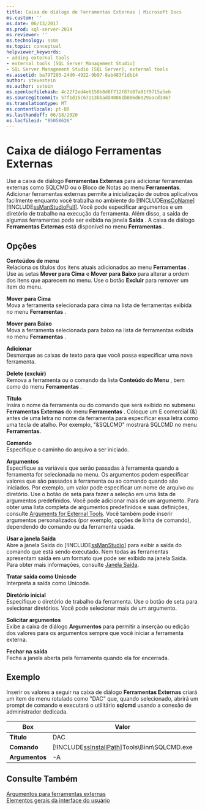 ```yaml
---
title: Caixa de diálogo de Ferramentas Externas | Microsoft Docs
ms.custom: ''
ms.date: 06/13/2017
ms.prod: sql-server-2014
ms.reviewer: ''
ms.technology: ssms
ms.topic: conceptual
helpviewer_keywords:
- adding external tools
- external tools [SQL Server Management Studio]
- SQL Server Management Studio [SQL Server], external tools
ms.assetid: ba797203-24d0-4922-9b97-8ab483f1db14
author: stevestein
ms.author: sstein
ms.openlocfilehash: 4c22f2ed4e6150b8d8f712f87d87a91f9715a5eb
ms.sourcegitcommit: 57f1d15c67113bbadd40861b886d6929aacd3467
ms.translationtype: MT
ms.contentlocale: pt-BR
ms.lasthandoff: 06/18/2020
ms.locfileid: "85058626"
---
```

# <a name="external-tools-dialog-box"></a>Caixa de diálogo Ferramentas Externas
  Use a caixa de diálogo **Ferramentas Externas** para adicionar ferramentas externas como SQLCMD ou o Bloco de Notas ao menu **Ferramentas**. Adicionar ferramentas externas permite a inicialização de outros aplicativos facilmente enquanto você trabalha no ambiente do [!INCLUDE[msCoName](../includes/msconame-md.md)] [!INCLUDE[ssManStudioFull](../includes/ssmanstudiofull-md.md)]. Você pode especificar argumentos e um diretório de trabalho na execução da ferramenta. Além disso, a saída de algumas ferramentas pode ser exibida na janela **Saída** . A caixa de diálogo **Ferramentas Externas** está disponível no menu **Ferramentas** .  
  
## <a name="options"></a>Opções  
 **Conteúdos de menu**  
 Relaciona os títulos dos itens atuais adicionados ao menu **Ferramentas** . Use as setas **Mover para Cima** e **Mover para Baixo** para alterar a ordem dos itens que aparecem no menu. Use o botão **Excluir** para remover um item do menu.  
  
 **Mover para Cima**  
 Mova a ferramenta selecionada para cima na lista de ferramentas exibida no menu **Ferramentas** .  
  
 **Mover para Baixo**  
 Mova a ferramenta selecionada para baixo na lista de ferramentas exibida no menu **Ferramentas** .  
  
 **Adicionar**  
 Desmarque as caixas de texto para que você possa especificar uma nova ferramenta.  
  
 **Delete (excluir)**  
 Remova a ferramenta ou o comando da lista **Conteúdo do Menu** , bem como do menu **Ferramentas** .  
  
 **Título**  
 Insira o nome da ferramenta ou do comando que será exibido no submenu **Ferramentas Externas** do menu **Ferramentas** . Coloque um E comercial (&) antes de uma letra no nome da ferramenta para especificar essa letra como uma tecla de atalho. Por exemplo, "&SQLCMD" mostrará SQLCMD no menu **Ferramentas**.  
  
 **Comando**  
 Especifique o caminho do arquivo a ser iniciado.  
  
 **Argumentos**  
 Especifique as variáveis que serão passadas à ferramenta quando a ferramenta for selecionada no menu. Os argumentos podem especificar valores que são passados à ferramenta ou ao comando quando são iniciados. Por exemplo, um valor pode especificar um nome de arquivo ou diretório. Use o botão de seta para fazer a seleção em uma lista de argumentos predefinidos. Você pode adicionar mais de um argumento. Para obter uma lista completa de argumentos predefinidos e suas definições, consulte [Arguments for External Tools](menu-help/external-tools.md). Você também pode inserir argumentos personalizados (por exemplo, opções de linha de comando), dependendo do comando ou da ferramenta usada.  
  
 **Usar a janela Saída**  
 Abre a janela Saída do [!INCLUDE[ssManStudio](../includes/ssmanstudio-md.md)] para exibir a saída do comando que está sendo executado. Nem todas as ferramentas apresentam saída em um formato que pode ser exibido na janela Saída. Para obter mais informações, consulte [Janela Saída](../relational-databases/scripting/transact-sql-debugger-output-window.md).  
  
 **Tratar saída como Unicode**  
 Interpreta a saída como Unicode.  
  
 **Diretório inicial**  
 Especifique o diretório de trabalho da ferramenta. Use o botão de seta para selecionar diretórios. Você pode selecionar mais de um argumento.  
  
 **Solicitar argumentos**  
 Exibe a caixa de diálogo **Argumentos** para permitir a inserção ou edição dos valores para os argumentos sempre que você iniciar a ferramenta externa.  
  
 **Fechar na saída**  
 Fecha a janela aberta pela ferramenta quando ela for encerrada.  
  
## <a name="example"></a>Exemplo  
 Inserir os valores a seguir na caixa de diálogo **Ferramentas Externas** criará um item de menu rotulado como "DAC" que, quando selecionado, abrirá um prompt de comando e executará o utilitário **sqlcmd** usando a conexão de administrador dedicada.  
  
|Box|Valor|  
|---------|-----------|  
|**Título**|DAC|  
|**Comando**|[!INCLUDE[ssInstallPath](../includes/ssinstallpath-md.md)]Tools\Binn\SQLCMD.exe|  
|**Argumentos**|-A|  
  
## <a name="see-also"></a>Consulte Também  
 [Argumentos para ferramentas externas](menu-help/external-tools.md)   
 [Elementos gerais da interface do usuário](general-user-interface-elements.md)  
  
  
